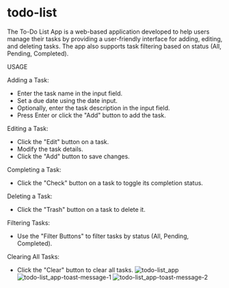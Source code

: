 # todo-list
The To-Do List App is a web-based application developed to help users manage their tasks by providing a user-friendly interface for adding, editing, and deleting tasks.  The app also supports task filtering based on status (All, Pending, Completed).

USAGE

Adding a Task:

- Enter the task name in the input field.
- Set a due date using the date input.
- Optionally, enter the task description in the input field.
- Press Enter or click the "Add" button to add the task.

Editing a Task:

- Click the "Edit" button on a task.
- Modify the task details.
- Click the "Add" button to save changes.

Completing a Task:

- Click the "Check" button on a task to toggle its completion status.

Deleting a Task:

- Click the "Trash" button on a task to delete it.

Filtering Tasks:

- Use the "Filter Buttons" to filter tasks by status (All, Pending, Completed).

Clearing All Tasks:

- Click the "Clear" button to clear all tasks.
![todo-list_app](https://github.com/bayEmin/todo-list/assets/158794946/f0cda758-3fb3-44e8-9e55-aa61ab95f7ad)
![todo-list_app-toast-message-1](https://github.com/bayEmin/todo-list/assets/158794946/9feecec2-766a-4db5-9a38-17d79236bc52)
![todo-list_app-toast-message-2](https://github.com/bayEmin/todo-list/assets/158794946/c9933e29-8c72-4d15-80e4-08baf004ecee)
